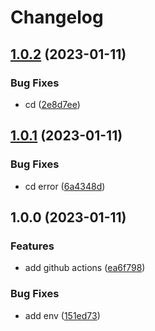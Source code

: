 # Changelog

## [1.0.2](https://github.com/key-hui-mentem/version-control/compare/v1.0.1...v1.0.2) (2023-01-11)


### Bug Fixes

* cd ([2e8d7ee](https://github.com/key-hui-mentem/version-control/commit/2e8d7ee2bcdafdc0e6a77537563416e75a038406))

## [1.0.1](https://github.com/key-hui-mentem/version-control/compare/v1.0.0...v1.0.1) (2023-01-11)


### Bug Fixes

* cd error ([6a4348d](https://github.com/key-hui-mentem/version-control/commit/6a4348d5ebba2f374575e196aff9351ebcb7dfbb))

## 1.0.0 (2023-01-11)


### Features

* add github actions ([ea6f798](https://github.com/key-hui-mentem/version-control/commit/ea6f798d8be2c6324e5212953643b840162c089d))


### Bug Fixes

* add env ([151ed73](https://github.com/key-hui-mentem/version-control/commit/151ed732ee350dc239ab0e5a0d2a917d6af243a5))
